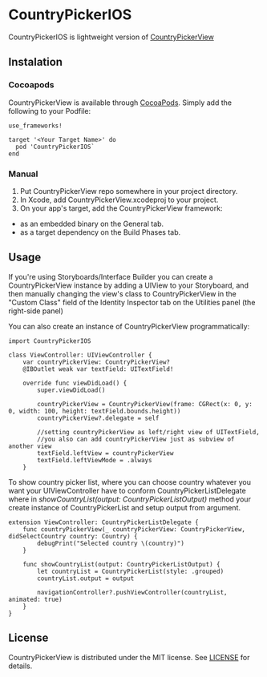 # CountryPickerIOS

CountryPickerIOS is lightweight version of [CountryPickerView](https://github.com/kizitonwose/CountryPickerView)

## Instalation
### Cocoapods
CountryPickerView is available through [CocoaPods](https://cocoapods.org). Simply add the following to your Podfile:
```
use_frameworks!

target '<Your Target Name>' do
  pod 'CountryPickerIOS`
end
```
### Manual
1. Put CountryPickerView repo somewhere in your project directory.
2. In Xcode, add CountryPickerView.xcodeproj to your project.
3. On your app's target, add the CountryPickerView framework:
 * as an embedded binary on the General tab.
 * as a target dependency on the Build Phases tab.
 
## Usage 

If you're using Storyboards/Interface Builder you can create a CountryPickerView instance by adding a UIView to your Storyboard, and then manually changing the view's class to CountryPickerView in the "Custom Class" field of the Identity Inspector tab on the Utilities panel (the right-side panel)

You can also create an instance of CountryPickerView programmatically:
```
import CountryPickerIOS

class ViewController: UIViewController {
    var countryPickerView: CountryPickerView?
    @IBOutlet weak var textField: UITextField!
    
    override func viewDidLoad() {
        super.viewDidLoad()
        
        countryPickerView = CountryPickerView(frame: CGRect(x: 0, y: 0, width: 100, height: textField.bounds.height))
        countryPickerView?.delegate = self
        
        //setting countryPickerView as left/right view of UITextField,
        //you also can add countryPickerView just as subview of another view
        textField.leftView = countryPickerView
        textField.leftViewMode = .always
    }
```

To show country picker list, where you can choose country whatever you want your UIViewController have to conform CountryPickerListDelegate where in *showCountryList(output: CountryPickerListOutput)* method your create instance of CountryPickerList and setup output from argument.
```
extension ViewController: CountryPickerListDelegate {
    func countryPickerView(_ countryPickerView: CountryPickerView, didSelectCountry country: Country) {
        debugPrint("Selected country \(country)")
    }
    
    func showCountryList(output: CountryPickerListOutput) {
        let countryList = CountryPickerList(style: .grouped)
        countryList.output = output
        
        navigationController?.pushViewController(countryList, animated: true)
    }   
}
```

## License
CountryPickerView is distributed under the MIT license. See [LICENSE](https://en.wikipedia.org/wiki/MIT_License) for details.
